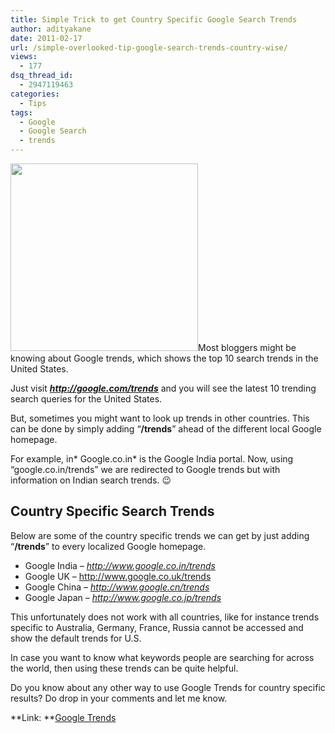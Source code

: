 ```yaml
---
title: Simple Trick to get Country Specific Google Search Trends
author: adityakane
date: 2011-02-17
url: /simple-overlooked-tip-google-search-trends-country-wise/
views:
  - 177
dsq_thread_id:
  - 2947119463
categories:
  - Tips
tags:
  - Google
  - Google Search
  - trends
---
```

[<img class="alignright size-full wp-image-37902" title="Google_trends" src="http://cdn.devilsworkshop.org/files/2011/02/Google_trends.png" alt="" width="300" height="300" />][1]Most bloggers might be knowing about Google trends, which shows the top 10 search trends in the United States.

Just visit ***<a href="http://www.google.com/trends" onclick="_gaq.push(['_trackEvent', 'outbound-article', 'http://www.google.com/trends', 'http://google.com/trends']);" >http://google.com/trends</a>*** and you will see the latest 10 trending search queries for the United States.

But, sometimes you might want to look up trends in other countries. This can be done by simply adding &#8220;**/trends**&#8221; ahead of the different local Google homepage.

For example, in* Google.co.in* is the Google India portal. Now, using &#8220;google.co.in/trends&#8221; we are redirected to Google trends but with information on Indian search trends. 😉

## Country Specific Search Trends

Below are some of the country specific trends we can get by just adding &#8220;**/trends**&#8221; to every localized Google homepage.

  * Google India &#8211; *<a href="http://www.google.co.in/trends" onclick="_gaq.push(['_trackEvent', 'outbound-article', 'http://www.google.co.in/trends', 'http://www.google.co.in/trends']);" >http://www.google.co.in/trends</a>*
  * Google UK &#8211; <a href="http://www.google.co.uk/trends" onclick="_gaq.push(['_trackEvent', 'outbound-article', 'http://www.google.co.uk/trends', 'http://www.google.co.uk/trends']);" style="font-style: italic;">http://www.google.co.uk/trends</a>
  * Google China &#8211; *<a href="http://www.google.cn/trends" onclick="_gaq.push(['_trackEvent', 'outbound-article', 'http://www.google.cn/trends', 'http://www.google.cn/trends']);" >http://www.google.cn/trends</a>*
  * Google Japan &#8211; *<a href="http://www.google.co.jp/trends" onclick="_gaq.push(['_trackEvent', 'outbound-article', 'http://www.google.co.jp/trends', 'http://www.google.co.jp/trends']);" >http://www.google.co.jp/trends</a>*

This unfortunately does not work with all countries, like for instance trends specific to Australia, Germany, France, Russia cannot be accessed and show the default trends for U.S.

In case you want to know what keywords people are searching for across the world, then using these trends can be quite helpful.

Do you know about any other way to use Google Trends for country specific results? Do drop in your comments and let me know.

**Link: **<a href="http://google.com/trends" onclick="_gaq.push(['_trackEvent', 'outbound-article', 'http://google.com/trends', 'Google Trends']);" >Google Trends</a>

 [1]: http://cdn.devilsworkshop.org/files/2011/02/Google_trends.png
